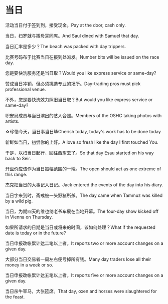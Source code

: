 # 当日

<p><span class="chinese">活动当日付于签到到，接受现金。</span><span class="english">Pay at the door, cash only.</span></p>

<p><span class="chinese">当日，扫罗就与撒母耳同席。</span><span class="english">And Saul dined with Samuel that day.</span></p>

<p><span class="chinese">当日汇率是多少？</span><span class="english">The beach was packed with day trippers.</span></p>

<p><span class="chinese">比赛号码布于比赛当日在报到处派发。</span><span class="english">Number bits will be issued on the race day.</span></p>

<p><span class="chinese">您是要快洗服务还是当日取？</span><span class="english">Would you like express service or same-day?</span></p>

<p><span class="chinese">赞成当日冲销，但必须挑选专业的场所。</span><span class="english">Day-trading pros must pick professional venue.</span></p>

<p><span class="chinese">不外，您是要快洗效力照旧当日取？</span><span class="english">But would you like express service or same-day?</span></p>

<p><span class="chinese">职安局成员与当日演出的艺人合照。</span><span class="english">Members of the OSHC taking photos with artists.</span></p>

<p><span class="chinese">☆珍惜今天，当日事当日毕</span><span class="english">Cherish today, today's work has to be done today</span></p>

<p><span class="chinese">新鲜如当日，初尝你的上好。</span><span class="english">A love so fresh like the day I first touched You.</span></p>

<p><span class="chinese">于是，以扫当日起行，回往西珥去了。</span><span class="english">So that day Esau started on his way back to Seir.</span></p>

<p><span class="chinese">开盘价应该作为当日振幅范围的一端。</span><span class="english">The open should act as one extreme of this range.</span></p>

<p><span class="chinese">杰克把当日的大事记入日记。</span><span class="english">Jack entered the events of the day into his diary.</span></p>

<p><span class="chinese">当日字来到时，斋戒被一头野猪所杀。</span><span class="english">The day came when Tammuz was killed by a wild pig.</span></p>

<p><span class="chinese">当日，为期四天的维也纳老爷车展在当地开幕。</span><span class="english">The four-day show kicked off in Vienna on Thursday.</span></p>

<p><span class="chinese">如果所请求的日期是当日或将来的时间，该如何处理？</span><span class="english">What if the requested date is today or in the future?</span></p>

<p><span class="chinese">当日申报改帐累计达二笔以上者。</span><span class="english">It reports two or more account changes on a given day.</span></p>

<p><span class="chinese">大部分当日交易者一周左右便亏掉所有钱。</span><span class="english">Many day traders lose all their money in a week or so.</span></p>

<p><span class="chinese">当日申报改帐累计达五笔以上者。</span><span class="english">It reports five or more account changes on a given day.</span></p>

<p><span class="chinese">当日杀牛宰马，大张筵席。</span><span class="english">That day, oxen and horses were slaughtered for the feast.</span></p>

